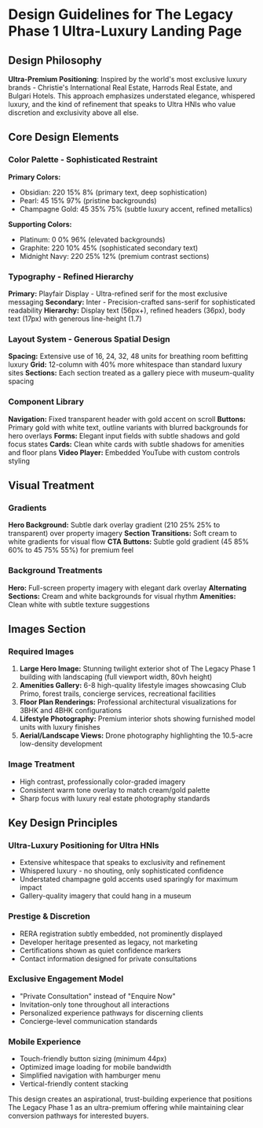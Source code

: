 # Design Guidelines for The Legacy Phase 1 Ultra-Luxury Landing Page

## Design Philosophy
**Ultra-Premium Positioning**: Inspired by the world's most exclusive luxury brands - Christie's International Real Estate, Harrods Real Estate, and Bulgari Hotels. This approach emphasizes understated elegance, whispered luxury, and the kind of refinement that speaks to Ultra HNIs who value discretion and exclusivity above all else.

## Core Design Elements

### Color Palette - Sophisticated Restraint
**Primary Colors:**
- Obsidian: 220 15% 8% (primary text, deep sophistication)
- Pearl: 45 15% 97% (pristine backgrounds)
- Champagne Gold: 45 35% 75% (subtle luxury accent, refined metallics)

**Supporting Colors:**
- Platinum: 0 0% 96% (elevated backgrounds)
- Graphite: 220 10% 45% (sophisticated secondary text)
- Midnight Navy: 220 25% 12% (premium contrast sections)

### Typography - Refined Hierarchy
**Primary:** Playfair Display - Ultra-refined serif for the most exclusive messaging
**Secondary:** Inter - Precision-crafted sans-serif for sophisticated readability
**Hierarchy:** Display text (56px+), refined headers (36px), body text (17px) with generous line-height (1.7)

### Layout System - Generous Spatial Design
**Spacing:** Extensive use of 16, 24, 32, 48 units for breathing room befitting luxury
**Grid:** 12-column with 40% more whitespace than standard luxury sites
**Sections:** Each section treated as a gallery piece with museum-quality spacing

### Component Library
**Navigation:** Fixed transparent header with gold accent on scroll
**Buttons:** Primary gold with white text, outline variants with blurred backgrounds for hero overlays
**Forms:** Elegant input fields with subtle shadows and gold focus states
**Cards:** Clean white cards with subtle shadows for amenities and floor plans
**Video Player:** Embedded YouTube with custom controls styling

## Visual Treatment

### Gradients
**Hero Background:** Subtle dark overlay gradient (210 25% 25% to transparent) over property imagery
**Section Transitions:** Soft cream to white gradients for visual flow
**CTA Buttons:** Subtle gold gradient (45 85% 60% to 45 75% 55%) for premium feel

### Background Treatments
**Hero:** Full-screen property imagery with elegant dark overlay
**Alternating Sections:** Cream and white backgrounds for visual rhythm
**Amenities:** Clean white with subtle texture suggestions

## Images Section

### Required Images
1. **Large Hero Image:** Stunning twilight exterior shot of The Legacy Phase 1 building with landscaping (full viewport width, 80vh height)
2. **Amenities Gallery:** 6-8 high-quality lifestyle images showcasing Club Primo, forest trails, concierge services, recreational facilities
3. **Floor Plan Renderings:** Professional architectural visualizations for 3BHK and 4BHK configurations
4. **Lifestyle Photography:** Premium interior shots showing furnished model units with luxury finishes
5. **Aerial/Landscape Views:** Drone photography highlighting the 10.5-acre low-density development

### Image Treatment
- High contrast, professionally color-graded imagery
- Consistent warm tone overlay to match cream/gold palette
- Sharp focus with luxury real estate photography standards

## Key Design Principles

### Ultra-Luxury Positioning for Ultra HNIs
- Extensive whitespace that speaks to exclusivity and refinement
- Whispered luxury - no shouting, only sophisticated confidence
- Understated champagne gold accents used sparingly for maximum impact  
- Gallery-quality imagery that could hang in a museum

### Prestige & Discretion
- RERA registration subtly embedded, not prominently displayed
- Developer heritage presented as legacy, not marketing
- Certifications shown as quiet confidence markers
- Contact information designed for private consultations

### Exclusive Engagement Model
- "Private Consultation" instead of "Enquire Now" 
- Invitation-only tone throughout all interactions
- Personalized experience pathways for discerning clients
- Concierge-level communication standards

### Mobile Experience
- Touch-friendly button sizing (minimum 44px)
- Optimized image loading for mobile bandwidth
- Simplified navigation with hamburger menu
- Vertical-friendly content stacking

This design creates an aspirational, trust-building experience that positions The Legacy Phase 1 as an ultra-premium offering while maintaining clear conversion pathways for interested buyers.